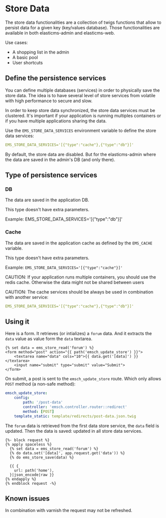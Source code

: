 # Store Data

The store data functionalities are a collection of twigs functions that allow to persist data for a given key (key/values database). Those functionalities are available in both elasticms-admin and elasticms-web.

Use cases:
 * A shopping list in the admin
 * A basic pool
 * User shortcuts

## Define the persistence services

You can define multiple databases (services) in order to physically save the store data. The idea is to have several level of store services from volatile with high performance to secure and slow.

In order to keep store data synchronized, the store data services must be clustered. It's important if your application is running multiples containers or if you have multiple applications sharing the data.

Use the `EMS_STORE_DATA_SERVICES` environment variable to define the store data services:

```yaml
EMS_STORE_DATA_SERVICES='[{"type":"cache"},{"type":"db"}]'
```
 
By default, the store data are disabled. But for the elasticms-admin where the data are saved in the admin's DB (and only there).

## Type of persistence services

### DB

The data are saved in the application DB.

This type doesn't have extra parameters.

Example: EMS_STORE_DATA_SERVICES='[{"type":"db"}]'

### Cache

The data are saved in the application cache as defined by the `EMS_CACHE` variable.

This type doesn't have extra parameters.

Example: `EMS_STORE_DATA_SERVICES='[{"type":"cache"}]'`

CAUTION: If your application runs multiple containers, you should use the redis cache. Otherwise the data might not be shared between users 

CAUTION: The cache services should be always be used in combination with another service:

```yaml
EMS_STORE_DATA_SERVICES='[{"type":"cache"},{"type":"db"}]'
```

## Using it

Here is a form. It retrieves (or intializes) a `forum` data. And it extracts the `data` value as value form the `data` textarea.

```twig
{% set data = ems_store_read('forum') %}
<form method="post" action="{{ path('emsch_update_store') }}">
    <textarea name="data" cols="10">{{ data.get('[data]') }}</textarea>
    <input name="submit" type="submit" value="Submit">
</form>
```

On submit, a post is sent to the `emsch_update_store` route. Which only allows `POST` method (a non-safe method):

```yaml
emsch_update_store:
    config:
        path: '/post-data'
        controller: 'emsch.controller.router::redirect'
        method: [POST]
    template_static: template/redirects/post-data.json.twig
```

The `forum` data is retrieved from the first data store service, the `data` field is updated. Then the data is saved: updated in all store data services.

````twig
{%- block request %}
{% apply spaceless %}
  {% set data = ems_store_read('forum') %}
  {% do data.set('[data]', app.request.get('data')) %}
  {% do ems_store_save(data) %}

  {{ {
    url: path('home'),
  }|json_encode|raw }}
{% endapply %}
{% endblock request -%}
````


## Known issues

In combination with varnish the request may not be refreshed.